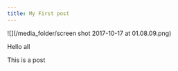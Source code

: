 ```yaml
---
title: My First post
---
```

![](/media_folder/screen shot 2017-10-17 at 01.08.09.png)

Hello all

This is a post
